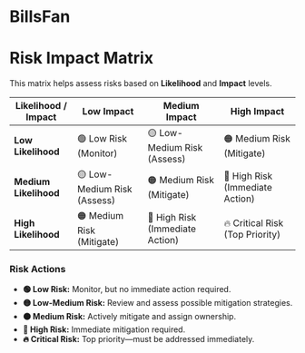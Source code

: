 # BillsFan
# Risk Impact Matrix

This matrix helps assess risks based on **Likelihood** and **Impact** levels.

| **Likelihood / Impact** | **Low Impact** | **Medium Impact** | **High Impact** |
|-------------------------|---------------|-----------------|--------------|
| **Low Likelihood** | 🟢 Low Risk (Monitor) | 🟡 Low-Medium Risk (Assess) | 🟠 Medium Risk (Mitigate) |
| **Medium Likelihood** | 🟡 Low-Medium Risk (Assess) | 🟠 Medium Risk (Mitigate) | 🔴 High Risk (Immediate Action) |
| **High Likelihood** | 🟠 Medium Risk (Mitigate) | 🔴 High Risk (Immediate Action) | 🔥 Critical Risk (Top Priority) |

### **Risk Actions**
- **🟢 Low Risk:** Monitor, but no immediate action required.
- **🟡 Low-Medium Risk:** Review and assess possible mitigation strategies.
- **🟠 Medium Risk:** Actively mitigate and assign ownership.
- **🔴 High Risk:** Immediate mitigation required.
- **🔥 Critical Risk:** Top priority—must be addressed immediately.
